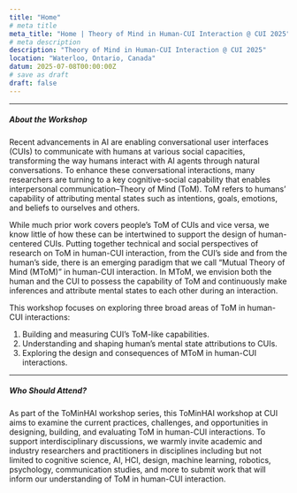 ```yaml
---
title: "Home"
# meta title
meta_title: "Home | Theory of Mind in Human-CUI Interaction @ CUI 2025"
# meta description
description: "Theory of Mind in Human-CUI Interaction @ CUI 2025"
location: "Waterloo, Ontario, Canada"
datum: 2025-07-08T00:00:00Z
# save as draft
draft: false
---
```



---

##### About the Workshop

<!-- Conversational User Interfaces (CUIs) powered by advanced AI are transforming interactions across various domains, from customer support and education to companionship and collaboration. Central to these advancements is the concept of Theory of Mind (ToM)—the human ability to attribute mental states like intentions, emotions, and beliefs to oneself and others.

The ToMinHAI Workshop focuses on this essential cognitive-social capability, aiming to advance the emerging paradigm of Mutual Theory of Mind (MToM)—where both humans and CUIs continuously interpret each other's mental states.

Following the success of our first workshop at CHI 2024, we invite interdisciplinary scholars and industry professionals from AI, ML, HCI, cognitive science, robotics, and psychology to join the discussion on building and evaluating ToM capabilities in CUIs. -->

Recent advancements in AI are enabling conversational user interfaces (CUIs) to communicate with humans at various social capacities, transforming the way humans interact with AI agents through natural conversations. To enhance these conversational interactions, many researchers are turning to a key cognitive-social capability that enables interpersonal communication–Theory of Mind (ToM). ToM refers to humans’ capability of attributing mental states such as intentions, goals, emotions, and beliefs to ourselves and others. 

While much prior work covers people’s ToM of CUIs and vice versa, we know little of how these can be intertwined to support the design of human-centered CUIs. Putting together technical and social perspectives of research on ToM in human-CUI interaction, from the CUI’s side and from the human’s side, there is an emerging paradigm that we call “Mutual Theory of Mind (MToM)” in human-CUI interaction. In MToM, we envision both the human and the CUI to possess the capability of ToM and continuously make inferences and attribute mental states to each other during an interaction. 

This workshop focuses on exploring three broad areas of ToM in human-CUI interactions:

1. Building and measuring CUI’s ToM-like capabilities.
2. Understanding and shaping human’s mental state attributions to CUIs.
3. Exploring the design and consequences of MToM in human-CUI interactions.



---

##### Who Should Attend?

As part of the ToMinHAI workshop series, this ToMinHAI workshop at CUI aims to examine the current practices, challenges, and opportunities in designing, building, and evaluating ToM in human-CUI interactions. To support interdisciplinary discussions, we warmly invite academic and industry researchers and practitioners in disciplines including but not limited to cognitive science, AI, HCI, design, machine learning, robotics, psychology, communication studies, and more to submit work that will inform our understanding of ToM in human-CUI interaction.

<!-- We warmly welcome participants from academia and industry who are interested in conversational systems, generative AI, social robotics, cognitive modeling, and related areas. Whether your research is theoretical, empirical, or practical, your contribution can advance our collective understanding and application of ToM in AI. -->